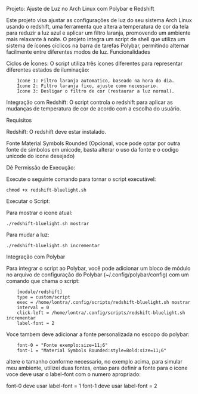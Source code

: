 Projeto: Ajuste de Luz no Arch Linux com Polybar e Redshift

Este projeto visa ajustar as configurações de luz do seu sistema Arch Linux usando o redshift, uma ferramenta que altera a temperatura de cor da tela para reduzir a luz azul e aplicar um filtro laranja, 
promovendo um ambiente mais relaxante à noite. O projeto integra um script de shell que utiliza um sistema de ícones cíclicos na barra de tarefas Polybar, permitindo alternar facilmente entre diferentes modos de luz.
Funcionalidades

Ciclos de Ícones: O script utiliza três ícones diferentes para representar diferentes estados de iluminação:

        Ícone 1: Filtro laranja automatico, baseado na hora do dia.
        Ícone 2: Filtro laranja fixo, ajuste como necessario.
        Ícone 3: Desligar o filtro de cor (restaurar a luz normal).
        
Integração com Redshift: O script controla o redshift para aplicar as mudanças 
de temperatura de cor de acordo com a escolha do usuário.

Requisitos

Redshift: O redshift deve estar instalado.

Fonte Material Symbols Rounded (Opcional, voce pode optar por outra fonte de simbolos em unicode, basta alterar o uso da fonte e o codigo unicode do icone desejado)

Dê Permissão de Execução:

Execute o seguinte comando para tornar o script executável:

    chmod +x redshift-bluelight.sh

Executar o Script:

  Para mostrar o ícone atual:
  
    ./redshift-bluelight.sh mostrar

  Para mudar a luz:

    ./redshift-bluelight.sh incrementar

Integração com Polybar

Para integrar o script ao Polybar, você pode adicionar um bloco de módulo no arquivo de configuração do Polybar (~/.config/polybar/config) com um comando que chama o script:

        [module/redshift]
        type = custom/script
        exec = /home/lontra/.config/scripts/redshift-bluelight.sh mostrar
        interval = 0
        click-left = /home/lontra/.config/scripts/redshift-bluelight.sh incrementar
        label-font = 2

Voce tambem deve adicionar a fonte personalizada no escopo do polybar:

        font-0 = "Fonte exemplo:size=11;6"
        font-1 = "Material Symbols Rounded:style=Bold:size=11;6"

altere o tamanho conforme necessario, no exemplo acima, para simular meu ambiente, utilizei duas fontes, entao para definir a fonte para o icone voce deve usar o label-font com o numero apropriado:

font-0 deve usar label-font = 1
font-1 deve usar label-font = 2
